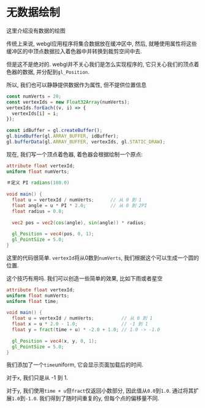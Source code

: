 # 无数据绘制

这里介绍没有数据的绘图

传统上来说, webgl应用程序将集合数据放在缓冲区中, 然后, 就睡使用属性将这些缓冲区的中顶点数据拉入着色器中并转换到裁剪空间中去. 

但是这不是绝对的. webgl并不关心我们是怎么实现程序的, 它只关心我们的顶点着色器的数据, 并分配到`gl_Position`.

所以, 我们也可以静静提供数据作为属性, 但不提供位置信息

```js
const numVerts = 20;
const vertexIds = new Float32Array(numVerts);
vertexIds.forEach((v, i) => {
  vertexIds[i] = i;
});
 
const idBuffer = gl.createBuffer();
gl.bindBuffer(gl.ARRAY_BUFFER, idBuffer);
gl.bufferData(gl.ARRAY_BUFFER, vertexIds, gl.STATIC_DRAW);
```

现在, 我们写一个顶点着色器, 着色器会根据绘制一个原点:

```glsl
attribute float vertexId;
uniform float numVerts;
 
＃定义 PI radians(180.0)
 
void main() {
  float u = vertexId / numVerts;      // 从 0 到 1
  float angle = u * PI * 2.0;         // 从 0 到 2PI
  float radius = 0.8;
 
  vec2 pos = vec2(cos(angle), sin(angle)) * radius;
 
  gl_Position = vec4(pos, 0, 1);
  gl_PointSize = 5.0;
}
```

这里的代码很简单. `vertexId`将从0数到`numVerts`, 我们根据这个可以生成一个圆的位置.

这个技巧有用吗. 我们可以创造一些简单的效果, 比如下雨或者星空

```glsl
attribute float vertexId;
uniform float numVerts;
uniform float time;
 
void main() {
  float u = vertexId / numVerts;          // 从 0 到 1
  float x = u * 2.0 - 1.0;                // -1 到 1
  float y = fract(time + u) * -2.0 + 1.0; // 1.0 -> -1.0
 
  gl_Position = vec4(x, y, 0, 1);
  gl_PointSize = 5.0;
}
```

我们添加了一个`time`uniform, 它会显示页面加载后的时间.

对于`x`, 我们只是从 -1 到 1.

对于`y`, 我们使用`time + u`但`fract`仅返回小数部分, 因此值从`0.0`到`1.0`. 通过将其扩展`1.0`到`-1.0`. 我们得到了随时间重复的y, 但每个点的偏移量不同. 

